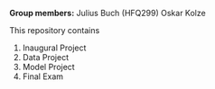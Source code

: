 **Group members:**
Julius Buch (HFQ299)
Oskar Kolze 

This repository contains  
1. Inaugural Project 
2. Data Project 
3. Model Project 
4. Final Exam
